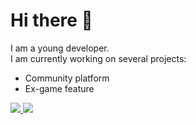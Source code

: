 # Hi there 👋

I am a young developer. <br/>
I am currently working on several projects: 
* Community platform
* Ex-game feature
<a href="https://github.com/Pythack">
  <img src="https://github-readme-stats.vercel.app/api?username=Pythack&show_icons=true&theme=tokyonight">
</a>
<a href="https://github.com/Pythack">
  <img src="https://github-readme-stats.vercel.app/api/top-langs/?username=Pythack&theme=tokyonight">
</a>
